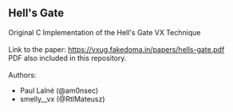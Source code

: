 ## Hell's Gate ##

Original C Implementation of the Hell's Gate VX Technique
<br />
<br />
Link to the paper: https://vxug.fakedoma.in/papers/hells-gate.pdf
<br /> PDF also included in this repository.
<br />
<br />
Authors:
* Paul Laîné (@am0nsec)
* smelly__vx (@RtlMateusz)